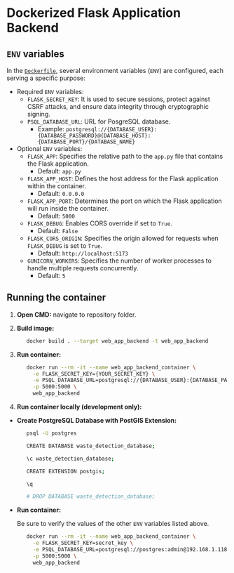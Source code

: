# Dockerized Flask Application Backend

## `ENV` variables

In the [`Dockerfile`](../../Dockerfile), several environment variables (`ENV`) are configured, each serving a specific purpose:
- Required `ENV` variables:
    - `FLASK_SECRET_KEY`: It is used to secure sessions, protect against CSRF attacks, and ensure data integrity through cryptographic signing.
    - `PSQL_DATABASE_URL`: URL for PosgreSQL database.
        - Example: `postgresql://{DATABASE_USER}:{DATABASE_PASSWORD}@{DATABASE_HOST}:{DATABASE_PORT}/{DATABASE_NAME}`
- Optional `ENV` variables:
    - `FLASK_APP`: Specifies the relative path to the `app.py` file that contains the Flask application.
        - Default: `app.py`
    - `FLASK_APP_HOST`: Defines the host address for the Flask application within the container.
        - Default: `0.0.0.0`
    - `FLASK_APP_PORT`: Determines the port on which the Flask application will run inside the container.
        - Default: `5000`
    - `FLASK_DEBUG`: Enables CORS override if set to `True`.
        - Default: `False`
    - `FLASK_CORS_ORIGIN`: Specifies the origin allowed for requests when `FLASK_DEBUG` is set to `True`.
        - Default: `http://localhost:5173`
    - `GUNICORN_WORKERS`: Specifies the number of worker processes to handle multiple requests concurrently.
        - Default: `5`

## Running the container

1. **Open CMD:** navigate to repository folder.
2. **Build image:** 

   ```bash
      docker build . --target web_app_backend -t web_app_backend
   ```

3. **Run container:**

   ```bash
      docker run --rm -it --name web_app_backend_container \
        -e FLASK_SECRET_KEY={YOUR_SECRET_KEY} \
        -e PSQL_DATABASE_URL=postgresql://{DATABASE_USER}:{DATABASE_PASSWORD}@{DATABASE_HOST}:{DATABASE_PORT}/{DATABASE_NAME} \
        -p 5000:5000 \
        web_app_backend
   ```

4. **Run container locally (development only):**

- **Create PostgreSQL Database with PostGIS Extension:**
   
   ```bash
      psql -U postgres

      CREATE DATABASE waste_detection_database;

      \c waste_detection_database;

      CREATE EXTENSION postgis;

      \q

      # DROP DATABASE waste_detection_database;
   ```
- **Run container:**

    Be sure to verify the values of the other `ENV` variables listed above.

   ```bash
      docker run --rm -it --name web_app_backend_container \
        -e FLASK_SECRET_KEY=secret_key \
        -e PSQL_DATABASE_URL=postgresql://postgres:admin@192.168.1.118:5432/waste_detection_database \
        -p 5000:5000 \
        web_app_backend
   ```